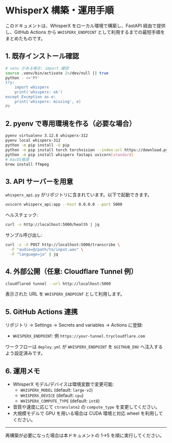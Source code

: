 # WhisperX 構築・運用手順

このドキュメントは、WhisperX をローカル環境で構築し、FastAPI 経由で提供し、GitHub Actions から `WHISPERX_ENDPOINT` として利用するまでの最短手順をまとめたものです。

## 1. 既存インストール確認

```bash
# venv がある場合: import 確認
source .venv/bin/activate 2>/dev/null || true
python - <<'PY'
try:
    import whisperx
    print('whisperx: ok')
except Exception as e:
    print('whisperx: missing', e)
PY
```

## 2. pyenv で専用環境を作る（必要な場合）

```bash
pyenv virtualenv 3.12.8 whisperx-312
pyenv local whisperx-312
python -m pip install -U pip
python -m pip install torch torchvision --index-url https://download.pytorch.org/whl/cpu
python -m pip install whisperx fastapi uvicorn[standard]
# macOS推奨
brew install ffmpeg
```

## 3. API サーバーを用意

`whisperx_api.py` がリポジトリに含まれています。以下で起動できます。

```bash
uvicorn whisperx_api:app --host 0.0.0.0 --port 5000
```

ヘルスチェック:

```bash
curl -s http://localhost:5000/health | jq
```

サンプル呼び出し:

```bash
curl -s -X POST http://localhost:5000/transcribe \
  -F "audio=@/path/to/input.wav" \
  -F "language=ja" | jq
```

## 4. 外部公開（任意: Cloudflare Tunnel 例）

```bash
cloudflared tunnel --url http://localhost:5000
```

表示された URL を `WHISPERX_ENDPOINT` として利用します。

## 5. GitHub Actions 連携

リポジトリ → Settings → Secrets and variables → Actions に登録:

- `WHISPERX_ENDPOINT`: 例 `https://your-tunnel.trycloudflare.com`

ワークフローは `deploy.yml` が `WHISPERX_ENDPOINT` を `$GITHUB_ENV` へ注入するよう設定済みです。

## 6. 運用メモ

- WhisperX モデル/デバイスは環境変数で変更可能:
  - `WHISPERX_MODEL` (default: `large-v2`)
  - `WHISPERX_DEVICE` (default: `cpu`)
  - `WHISPERX_COMPUTE_TYPE` (default: `int8`)
- 音質や速度に応じて `ctranslate2` の `compute_type` を変更してください。
- 大規模モデルで GPU を用いる場合は CUDA 環境と対応 wheel を利用してください。

---

再構築が必要になった場合は本ドキュメントの 1→5 を順に実行してください。
